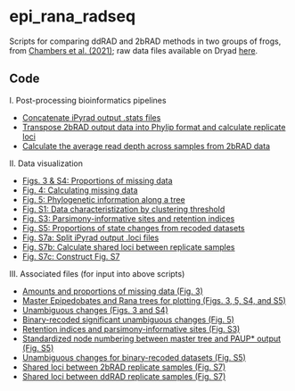 # epi_rana_radseq

Scripts for comparing ddRAD and 2bRAD methods in two groups of frogs, from [Chambers et al. (2021)](LINKHERE); raw data files available on Dryad [here](LINKHERE).

## Code

I. Post-processing bioinformatics pipelines
* [Concatenate iPyrad output .stats files](https://github.com/eachambers/epi_rana_radseq/blob/master/extract_data.ipynb)
* [Transpose 2bRAD output data into Phylip format and calculate replicate loci](https://github.com/eachambers/epi_rana_radseq/blob/master/2bRADnative_processdata.R)
* [Calculate the average read depth across samples from 2bRAD data](https://github.com/eachambers/epi_rana_radseq/blob/master/2bRAD_depth_stats.R)

II. Data visualization
* [Figs. 3 & S4: Proportions of missing data](https://github.com/eachambers/epi_rana_radseq/blob/master/Fig3_PAUP_analysis.R)
* [Fig. 4: Calculating missing data](https://github.com/eachambers/epi_rana_radseq/blob/master/Fig4_Missing_data.R)
* [Fig. 5: Phylogenetic information along a tree](https://github.com/eachambers/epi_rana_radseq/blob/master/Fig5_Recoded_significance_analysis.R)
* [Fig. S1: Data characteristization by clustering threshold](https://github.com/eachambers/epi_rana_radseq/blob/master/FigS1_Data_characterization.R)
* [Fig. S3: Parsimony-informative sites and retention indices](https://github.com/eachambers/epi_rana_radseq/blob/master/FigS3_Retention_index.R)
* [Fig. S5: Proportions of state changes from recoded datasets](https://github.com/eachambers/epi_rana_radseq/blob/master/FigS5_Dollo_analysis.R)
* [Fig. S7a: Split iPyrad output .loci files](https://github.com/eachambers/epi_rana_radseq/blob/master/FigS7_a_Split_loci_files.ipynb)
* [Fig. S7b: Calculate shared loci between replicate samples](https://github.com/eachambers/epi_rana_radseq/blob/master/FigS7_b_Shared_loci_replicates.ipynb)
* [Fig. S7c: Construct Fig. S7](https://github.com/eachambers/epi_rana_radseq/blob/master/FigS7_c_Shared_loci_replicates.R)

III. Associated files (for input into above scripts)
* [Amounts and proportions of missing data (Fig. 3)](https://github.com/eachambers/epi_rana_radseq/blob/master/missing_data_snps.txt)
* [Master Epipedobates and Rana trees for plotting (Figs. 3, 5, S4, and S5)](https://github.com/eachambers/epi_rana_radseq/blob/master/master.nexus)
* [Unambiguous changes (Figs. 3 and S4)](https://github.com/eachambers/epi_rana_radseq/blob/master/unambig_sums.txt)
* [Binary-recoded significant unambiguous changes (Fig. 5)](https://github.com/eachambers/epi_rana_radseq/blob/master/recoded_signonsig.txt)
* [Retention indices and parsimony-informative sites (Fig. S3)](https://github.com/eachambers/epi_rana_radseq/blob/master/Retention_PIs.csv)
* [Standardized node numbering between master tree and PAUP* output (Fig. S5)](https://github.com/eachambers/epi_rana_radseq/blob/master/Node_numbering_master_trees.png)
* [Unambiguous changes for binary-recoded datasets (Fig. S5)](https://github.com/eachambers/epi_rana_radseq/blob/master/Plot-Data-for-MS-FigS5.txt)
* [Shared loci between 2bRAD replicate samples (Fig. S7)](https://github.com/eachambers/epi_rana_radseq/blob/master/2bRAD_shared_loci_replicates.csv)
* [Shared loci between ddRAD replicate samples (Fig. S7)](https://github.com/eachambers/epi_rana_radseq/blob/master/ddRAD_shared_loci_replicates.csv)
